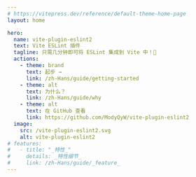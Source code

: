 ```yaml
---
# https://vitepress.dev/reference/default-theme-home-page
layout: home

hero:
  name: vite-plugin-eslint2
  text: Vite ESLint 插件
  tagline: 只需几分钟即可将 ESLint 集成到 Vite 中！🚀
  actions:
    - theme: brand
      text: 起步 →
      link: /zh-Hans/guide/getting-started
    - theme: alt
      text: 为什么？
      link: /zh-Hans/guide/why
    - theme: alt
      text: 在 GitHub 查看
      link: https://github.com/ModyQyW/vite-plugin-eslint2
  image:
    src: /vite-plugin-eslint2.svg
    alt: vite-plugin-eslint2
# features:
#   - title: "_特性_"
#     details: _特性细节_
#     link: /zh-Hans/guide/_feature_
---
```


